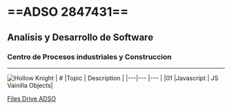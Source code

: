 # ==ADSO 2847431==
## Analisis y Desarrollo de Software
### Centro de Procesos industriales y Construccion

---

![Hollow Knight](https://tinyurl.com/2ntswdmy)
| # |Topic       | Description        |
|---|---         |---                 |
|01 |Javascript  | JS Vainilla Objects|


[Files Drive ADSO](https://tinyurl.com/yeu8n5mj)